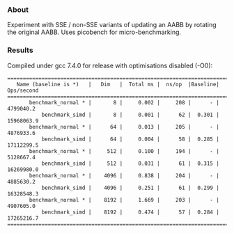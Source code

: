 ### About

Experiment with SSE / non-SSE variants of updating an AABB by rotating the original AABB. Uses picobench for micro-benchmarking.

### Results

Compiled under gcc 7.4.0 for release with optimisations disabled (-O0):

```
===============================================================================
   Name (baseline is *)   |   Dim   |  Total ms |  ns/op  |Baseline| Ops/second
===============================================================================
       benchmark_normal * |       8 |     0.002 |     208 |      - |  4799040.2
           benchmark_simd |       8 |     0.001 |      62 |  0.301 | 15968063.9
       benchmark_normal * |      64 |     0.013 |     205 |      - |  4876933.6
           benchmark_simd |      64 |     0.004 |      58 |  0.285 | 17112299.5
       benchmark_normal * |     512 |     0.100 |     194 |      - |  5128667.4
           benchmark_simd |     512 |     0.031 |      61 |  0.315 | 16269980.0
       benchmark_normal * |    4096 |     0.838 |     204 |      - |  4885630.2
           benchmark_simd |    4096 |     0.251 |      61 |  0.299 | 16328548.3
       benchmark_normal * |    8192 |     1.669 |     203 |      - |  4907605.0
           benchmark_simd |    8192 |     0.474 |      57 |  0.284 | 17265216.7
===============================================================================
```

